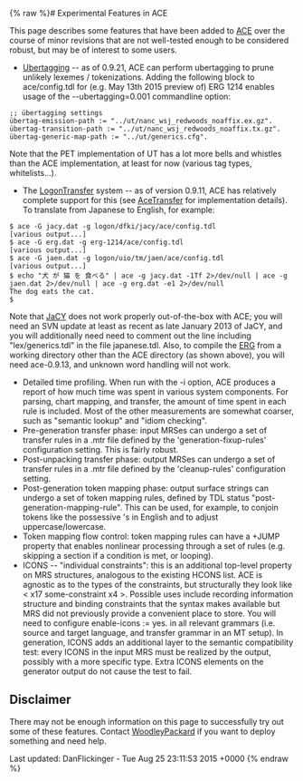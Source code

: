 {% raw %}# Experimental Features in ACE

This page describes some features that have been added to [ACE](../AceTop)
over the course of minor revisions that are not well-tested enough to be
considered robust, but may be of interest to some users.

- [Ubertagging](UtTop) -- as of 0.9.21, ACE can perform ubertagging to
prune unlikely lexemes / tokenizations. Adding the following block
to ace/config.tdl for (e.g. May 13th 2015 preview of) ERG 1214
enables usage of the --ubertagging=0.001 commandline option:

<!-- -->


    ;; übertagging settings
    übertag-emission-path := "../ut/nanc_wsj_redwoods_noaffix.ex.gz".
    übertag-transition-path := "../ut/nanc_wsj_redwoods_noaffix.tx.gz".
    übertag-generic-map-path := "../ut/generics.cfg".

Note that the PET implementation of UT has a lot more bells and whistles
than the ACE implementation, at least for now (various tag types,
whitelists...).

- The [LogonTransfer](../LogonTransfer) system -- as of version 0.9.11,
ACE has relatively complete support for this (see
[AceTransfer](../AceTransfer) for implementation details). To translate
from Japanese to English, for example:

<!-- -->


    $ ace -G jacy.dat -g logon/dfki/jacy/ace/config.tdl
    [various output...]
    $ ace -G erg.dat -g erg-1214/ace/config.tdl
    [various output...]
    $ ace -G jaen.dat -g logon/uio/tm/jaen/ace/config.tdl
    [various output...]
    $ echo "犬 が 猫 を 食べる" | ace -g jacy.dat -1Tf 2>/dev/null | ace -g jaen.dat 2>/dev/null | ace -g erg.dat -e1 2>/dev/null
    The dog eats the cat.
    $

Note that [JaCY](https://blog.inductorsoftware.com/docsproto/grammars/JacyTop) does not work properly out-of-the-box with
ACE; you will need an SVN update at least as recent as late January 2013
of JaCY, and you will additionally need need to comment out the line
including "lex/generics.tdl" in the file japanese.tdl. Also, to compile
the [ERG](https://blog.inductorsoftware.com/docsproto/erg/ErgTop) from a working directory other than the ACE directory
(as shown above), you will need ace-0.9.13, and unknown word handling
will not work.

- Detailed time profiling. When run with the -i option, ACE produces a
report of how much time was spent in various system components. For
parsing, chart mapping, and transfer, the amount of time spent in
each rule is included. Most of the other measurements are somewhat
coarser, such as "semantic lookup" and "idiom checking".
- Pre-generation transfer phase: input MRSes can undergo a set of
transfer rules in a .mtr file defined by the
'generation-fixup-rules' configuration setting. This is fairly
robust.
- Post-unpacking transfer phase: output MRSes can undergo a set of
transfer rules in a .mtr file defined by the 'cleanup-rules'
configuration setting.
- Post-generation token mapping phase: output surface strings can
undergo a set of token mapping rules, defined by TDL status
"post-generation-mapping-rule". This can be used, for example, to
conjoin tokens like the possessive 's in English and to adjust
uppercase/lowercase.
- Token mapping flow control: token mapping rules can have a +JUMP
property that enables nonlinear processing through a set of rules
(e.g. skipping a section if a condition is met, or looping).
- ICONS -- "individual constraints": this is an additional top-level
property on MRS structures, analogous to the existing HCONS list.
ACE is agnostic as to the types of the constraints, but structurally
they look like &lt; x17 some-constraint x4 &gt;. Possible uses
include recording information structure and binding constraints that
the syntax makes available but MRS did not previously provide a
convenient place to store. You will need to configure
enable-icons := yes. in all relevant grammars (i.e. source and
target language, and transfer grammar in an MT setup). In
generation, ICONS adds an additional layer to the semantic
compatibility test: every ICONS in the input MRS must be realized by
the output, possibly with a more specific type. Extra ICONS elements
on the generator output do not cause the test to fail.

## Disclaimer

There may not be enough information on this page to successfully try out
some of these features. Contact [WoodleyPackard](/WoodleyPackard) if you
want to deploy something and need help.

Last updated: DanFlickinger - Tue Aug 25 23:11:53 2015 +0000
{% endraw %}